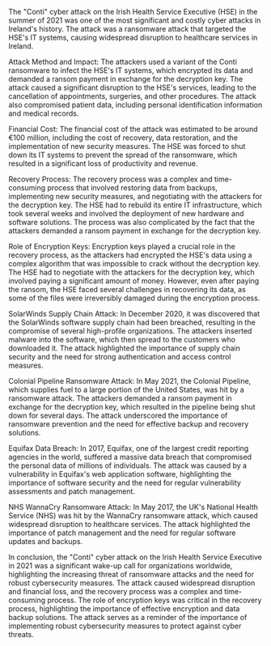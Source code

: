 The "Conti" cyber attack on the Irish Health Service Executive (HSE) in the summer of 2021 was one of the most significant and costly cyber attacks in Ireland's history. The attack was a ransomware attack that targeted the HSE's IT systems, causing widespread disruption to healthcare services in Ireland.

Attack Method and Impact:
The attackers used a variant of the Conti ransomware to infect the HSE's IT systems, which encrypted its data and demanded a ransom payment in exchange for the decryption key. The attack caused a significant disruption to the HSE's services, leading to the cancellation of appointments, surgeries, and other procedures. The attack also compromised patient data, including personal identification information and medical records.

Financial Cost:
The financial cost of the attack was estimated to be around €100 million, including the cost of recovery, data restoration, and the implementation of new security measures. The HSE was forced to shut down its IT systems to prevent the spread of the ransomware, which resulted in a significant loss of productivity and revenue.

Recovery Process:
The recovery process was a complex and time-consuming process that involved restoring data from backups, implementing new security measures, and negotiating with the attackers for the decryption key. The HSE had to rebuild its entire IT infrastructure, which took several weeks and involved the deployment of new hardware and software solutions. The process was also complicated by the fact that the attackers demanded a ransom payment in exchange for the decryption key.

Role of Encryption Keys:
Encryption keys played a crucial role in the recovery process, as the attackers had encrypted the HSE's data using a complex algorithm that was impossible to crack without the decryption key. The HSE had to negotiate with the attackers for the decryption key, which involved paying a significant amount of money. However, even after paying the ransom, the HSE faced several challenges in recovering its data, as some of the files were irreversibly damaged during the encryption process.

SolarWinds Supply Chain Attack: In December 2020, it was discovered that the SolarWinds software supply chain had been breached, resulting in the compromise of several high-profile organizations. The attackers inserted malware into the software, which then spread to the customers who downloaded it. The attack highlighted the importance of supply chain security and the need for strong authentication and access control measures.

Colonial Pipeline Ransomware Attack: In May 2021, the Colonial Pipeline, which supplies fuel to a large portion of the United States, was hit by a ransomware attack. The attackers demanded a ransom payment in exchange for the decryption key, which resulted in the pipeline being shut down for several days. The attack underscored the importance of ransomware prevention and the need for effective backup and recovery solutions.

Equifax Data Breach: In 2017, Equifax, one of the largest credit reporting agencies in the world, suffered a massive data breach that compromised the personal data of millions of individuals. The attack was caused by a vulnerability in Equifax's web application software, highlighting the importance of software security and the need for regular vulnerability assessments and patch management.

NHS WannaCry Ransomware Attack: In May 2017, the UK's National Health Service (NHS) was hit by the WannaCry ransomware attack, which caused widespread disruption to healthcare services. The attack highlighted the importance of patch management and the need for regular software updates and backups.

In conclusion, the "Conti" cyber attack on the Irish Health Service Executive in 2021 was a significant wake-up call for organizations worldwide, highlighting the increasing threat of ransomware attacks and the need for robust cybersecurity measures. The attack caused widespread disruption and financial loss, and the recovery process was a complex and time-consuming process. The role of encryption keys was critical in the recovery process, highlighting the importance of effective encryption and data backup solutions. The attack serves as a reminder of the importance of implementing robust cybersecurity measures to protect against cyber threats.
